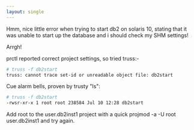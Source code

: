 ```yaml
---
layout: single
---
```

Hmm, nice little error when trying to start db2 on solaris 10, stating that it was unable to start up the database and i should check my SHM settings!

Arrgh!

prctl reported correct project settings, so tried truss:-

```bash
# truss -f db2start
truss: cannot trace set-id or unreadable object file: db2start
```
Cue alarm bells, proven by trusty "ls":

```bash
# truss -f db2start
-rwsr-xr-x 1 root root 238584 Jul 10 12:28 db2start
```
Add root to the user.db2inst1 project with a quick projmod -a -U root user.db2inst1 and try again.
